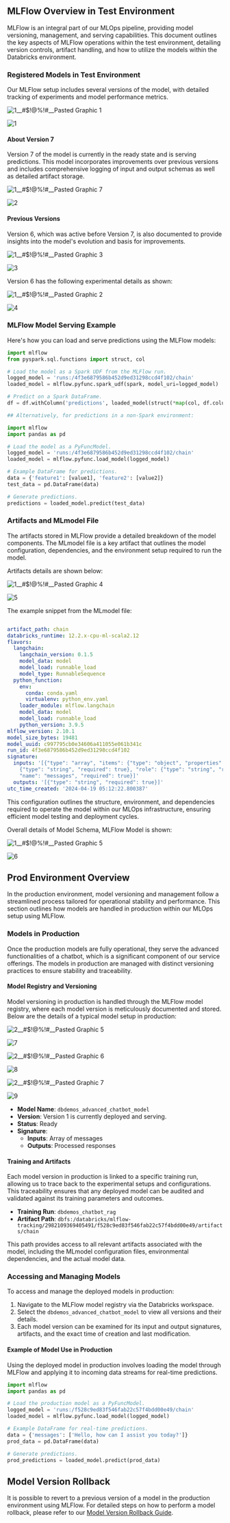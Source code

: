 ## MLFlow Overview in Test Environment

MLFlow is an integral part of our MLOps pipeline, providing model versioning, management, and serving capabilities. This document outlines the key aspects of MLFlow operations within the test environment, detailing version controls, artifact handling, and how to utilize the models within the Databricks environment.

### Registered Models in Test Environment

Our MLFlow setup includes several versions of the model, with detailed tracking of experiments and model performance metrics.

![1__#$!@%!#__Pasted Graphic 1](https://github.com/luv91/my_mlops_project_luv_v6/assets/10795176/a708fd0f-0af6-412e-a061-2afdff863018)

![1](https://github.com/Ayush-Patel-10/RAG-using-Azure-Databricks-CI-CD/assets/78248225/c1107b7b-9ddd-4dbd-99d2-ef70cc82790e)


#### About Version 7
Version 7 of the model is currently in the ready state and is serving predictions. This model incorporates improvements over previous versions and includes comprehensive logging of input and output schemas as well as detailed artifact storage.

![1__#$!@%!#__Pasted Graphic 7](https://github.com/luv91/my_mlops_project_luv_v6/assets/10795176/f7ad28c3-0627-4c63-85de-8c9a9bfa698a)

![2](https://github.com/Ayush-Patel-10/RAG-using-Azure-Databricks-CI-CD/assets/78248225/f82bbc6c-c635-4623-9ba4-0eca2e210925)


#### Previous Versions
Version 6, which was active before Version 7, is also documented to provide insights into the model's evolution and basis for improvements.

![1__#$!@%!#__Pasted Graphic 3](https://github.com/luv91/my_mlops_project_luv_v6/assets/10795176/85e47c6c-bb12-4cfe-8e55-73221d709547)

![3](https://github.com/Ayush-Patel-10/RAG-using-Azure-Databricks-CI-CD/assets/78248225/4a92ac48-196b-48a2-8522-a9a18578f04f)


Version 6 has the following experimental details as shown:

![1__#$!@%!#__Pasted Graphic 2](https://github.com/luv91/my_mlops_project_luv_v6/assets/10795176/75a2f24c-e0a0-4f76-b59e-e1efd07f0018)

![4](https://github.com/Ayush-Patel-10/RAG-using-Azure-Databricks-CI-CD/assets/78248225/8b6c64a0-8d23-4a2d-8427-2aa51feea8b0)



### MLFlow Model Serving Example

Here's how you can load and serve predictions using the MLFlow models:

```python
import mlflow
from pyspark.sql.functions import struct, col

# Load the model as a Spark UDF from the MLFlow run.
logged_model = 'runs:/4f3e6879586b452d9ed31298ccd4f102/chain'
loaded_model = mlflow.pyfunc.spark_udf(spark, model_uri=logged_model)

# Predict on a Spark DataFrame.
df = df.withColumn('predictions', loaded_model(struct(*map(col, df.columns))))

## Alternatively, for predictions in a non-Spark environment:

import mlflow
import pandas as pd

# Load the model as a PyFuncModel.
logged_model = 'runs:/4f3e6879586b452d9ed31298ccd4f102/chain'
loaded_model = mlflow.pyfunc.load_model(logged_model)

# Example DataFrame for predictions.
data = {'feature1': [value1], 'feature2': [value2]}
test_data = pd.DataFrame(data)

# Generate predictions.
predictions = loaded_model.predict(test_data)
```

### Artifacts and MLmodel File

The artifacts stored in MLFlow provide a detailed breakdown of the model components. The MLmodel file is a key artifact that outlines the model configuration, dependencies, and the environment setup required to run the model. 

Artifacts details are shown below:

![1__#$!@%!#__Pasted Graphic 4](https://github.com/luv91/my_mlops_project_luv_v6/assets/10795176/097ee0d5-7561-4530-9a89-092b5117969c)

![5](https://github.com/Ayush-Patel-10/RAG-using-Azure-Databricks-CI-CD/assets/78248225/d7dd507e-7f30-48ed-9bbe-8f80125627b1)


The example snippet from the MLmodel file:

```yaml

artifact_path: chain
databricks_runtime: 12.2.x-cpu-ml-scala2.12
flavors:
  langchain:
    langchain_version: 0.1.5
    model_data: model
    model_load: runnable_load
    model_type: RunnableSequence
  python_function:
    env:
      conda: conda.yaml
      virtualenv: python_env.yaml
    loader_module: mlflow.langchain
    model_data: model
    model_load: runnable_load
    python_version: 3.9.5
mlflow_version: 2.10.1
model_size_bytes: 19481
model_uuid: c997795cb0e34606a411055e061b341c
run_id: 4f3e6879586b452d9ed31298ccd4f102
signature:
  inputs: '[{"type": "array", "items": {"type": "object", "properties": {"content":
    {"type": "string", "required": true}, "role": {"type": "string", "required": true}}},
    "name": "messages", "required": true}]'
  outputs: '[{"type": "string", "required": true}]'
utc_time_created: '2024-04-19 05:12:22.800387'

```
This configuration outlines the structure, environment, and dependencies required to operate the model within our MLOps infrastructure, ensuring efficient model testing and deployment cycles.

Overall details of Model Schema, MLFlow Model is shown:

![1__#$!@%!#__Pasted Graphic 5](https://github.com/luv91/my_mlops_project_luv_v6/assets/10795176/eb9c2a72-6ba8-4afc-ab95-c77594760ee1)

![6](https://github.com/Ayush-Patel-10/RAG-using-Azure-Databricks-CI-CD/assets/78248225/af455923-86e1-4d8c-99e5-f65e91a04103)



## Prod Environment Overview

In the production environment, model versioning and management follow a streamlined process tailored for operational stability and performance. This section outlines how models are handled in production within our MLOps setup using MLFlow.

### Models in Production

Once the production models are fully operational, they serve the advanced functionalities of a chatbot, which is a significant component of our service offerings. The models in production are managed with distinct versioning practices to ensure stability and traceability.

#### Model Registry and Versioning

Model versioning in production is handled through the MLFlow model registry, where each model version is meticulously documented and stored. Below are the details of a typical model setup in production:

![2__#$!@%!#__Pasted Graphic 5](https://github.com/luv91/my_mlops_project_luv_v6/assets/10795176/3101987f-6908-4f4e-841f-1b8668845e9e)

![7](https://github.com/Ayush-Patel-10/RAG-using-Azure-Databricks-CI-CD/assets/78248225/db552772-8fcf-4798-89cc-22093c2d4d05)


![2__#$!@%!#__Pasted Graphic 6](https://github.com/luv91/my_mlops_project_luv_v6/assets/10795176/fd83786e-8670-4091-91a9-2b7ea1ff1d8f)

![8](https://github.com/Ayush-Patel-10/RAG-using-Azure-Databricks-CI-CD/assets/78248225/81ec3fd8-4ee2-4586-860e-ccd0f6b357f2)


![2__#$!@%!#__Pasted Graphic 7](https://github.com/luv91/my_mlops_project_luv_v6/assets/10795176/958886b1-3a2e-438c-9d4d-3c1673b12707)

![9](https://github.com/Ayush-Patel-10/RAG-using-Azure-Databricks-CI-CD/assets/78248225/f441c600-592d-4cf0-816f-760b2aa33cef)



- **Model Name**: `dbdemos_advanced_chatbot_model`
- **Version**: Version 1 is currently deployed and serving.
- **Status**: Ready
- **Signature**:
  - **Inputs**: Array of messages
  - **Outputs**: Processed responses

#### Training and Artifacts

Each model version in production is linked to a specific training run, allowing us to trace back to the experimental setups and configurations. This traceability ensures that any deployed model can be audited and validated against its training parameters and outcomes.

- **Training Run**: `dbdemos_chatbot_rag`
- **Artifact Path**: `dbfs:/databricks/mlflow-tracking/2982109369405491/f528c9ed83f546fab22c57f4bdd00e49/artifacts/chain`

This path provides access to all relevant artifacts associated with the model, including the MLmodel configuration files, environmental dependencies, and the actual model data.

### Accessing and Managing Models

To access and manage the deployed models in production:

1. Navigate to the MLFlow model registry via the Databricks workspace.
2. Select the `dbdemos_advanced_chatbot_model` to view all versions and their details.
3. Each model version can be examined for its input and output signatures, artifacts, and the exact time of creation and last modification.

#### Example of Model Use in Production

Using the deployed model in production involves loading the model through MLFlow and applying it to incoming data streams for real-time predictions.

```python
import mlflow
import pandas as pd

# Load the production model as a PyFuncModel.
logged_model = 'runs:/f528c9ed83f546fab22c57f4bdd00e49/chain'
loaded_model = mlflow.pyfunc.load_model(logged_model)

# Example DataFrame for real-time predictions.
data = {'messages': ['Hello, how can I assist you today?']}
prod_data = pd.DataFrame(data)

# Generate predictions.
prod_predictions = loaded_model.predict(prod_data)

```

## Model Version Rollback

It is possible to revert to a previous version of a model in the production environment using MLFlow. For detailed steps on how to perform a model rollback, please refer to our [Model Version Rollback Guide](https://github.com/Ayush-Patel-10/RAG-using-Azure-Databricks-CI-CD/README/README_MODEL_VERSION_ROLLBACK.md).

